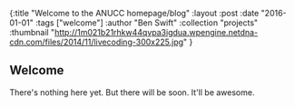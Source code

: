 {:title "Welcome to the ANUCC homepage/blog"
 :layout :post
 :date "2016-01-01"
 :tags  ["welcome"]
 :author "Ben Swift"
 :collection "projects"
 :thumbnail "http://1m021b21rhkw44qvpa3igdua.wpengine.netdna-cdn.com/files/2014/11/livecoding-300x225.jpg"
}

## Welcome

There's nothing here yet. But there will be soon. It'll be awesome.

